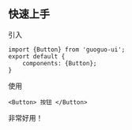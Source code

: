 ## 快速上手

引入
```
import {Button} from 'guoguo-ui';
export default {
    components: {Button};
}
```

使用
```
<Button> 按钮 </Button>
```

非常好用！